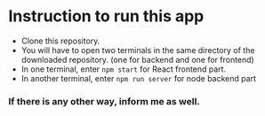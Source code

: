 # Instruction to run this app

- Clone this repository.
- You will have to open two terminals in the same directory of the downloaded repository. (one for backend and one for frontend)
- In one terminal, enter `npm start` for React frontend part.
- In another terminal, enter `npm run server` for node backend part
### If there is any other way, inform me as well. 

